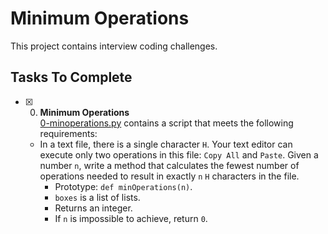 # Minimum Operations

This project contains interview coding challenges.

## Tasks To Complete

- [x] 0. **Minimum Operations**<br/>[0-minoperations.py](0-minoperations.py) contains a script that meets the following requirements:
  - In a text file, there is a single character `H`. Your text editor can execute only two operations in this file: `Copy All` and `Paste`. Given a number `n`, write a method that calculates the fewest number of operations needed to result in exactly `n` `H` characters in the file.
    - Prototype: `def minOperations(n)`.
    - `boxes` is a list of lists.
    - Returns an integer.
    - If `n` is impossible to achieve, return `0`.

